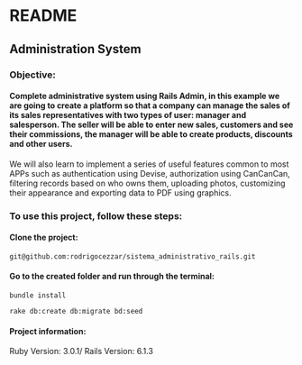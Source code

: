 # README

## Administration System

### Objective:

#### Complete administrative system using Rails Admin, in this example we are going to create a platform so that a company can manage the sales of its sales representatives with two types of user: manager and salesperson. The seller will be able to enter new sales, customers and see their commissions, the manager will be able to create products, discounts and other users.
We will also learn to implement a series of useful features common to most APPs such as authentication using Devise, authorization using CanCanCan, filtering records based on who owns them, uploading photos, customizing their appearance and exporting data to PDF using graphics.

### To use this project, follow these steps:

#### Clone the project:
```
git@github.com:rodrigocezzar/sistema_administrativo_rails.git
```

#### Go to the created folder and run through the terminal:
```
bundle install
```
```
rake db:create db:migrate bd:seed
```

#### Project information:
Ruby Version: 3.0.1/
Rails Version: 6.1.3
